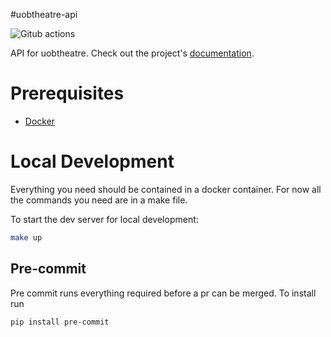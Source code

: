 #uobtheatre-api

![Gitub actions](https://github.com/BristolSTA/uobtheatre-api/workflows/Python%20package/badge.svg?branch=main)

API for uobtheatre. Check out the project's [documentation](http://BristolSTA.github.io/uobtheatre-api/).

# Prerequisites

- [Docker](https://docs.docker.com/get-docker/)  

# Local Development

Everything you need should be contained in a docker container. For now all the commands you need are in a make file. 

To start the dev server for local development:

```bash
make up
```

## Pre-commit 

Pre commit runs everything required before a pr can be merged. To install run 

`pip install pre-commit`
